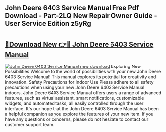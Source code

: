 ## John Deere 6403 Service Manual Free Pdf Download - Part-2LQ New Repair Owner Guide - User Service Edition z5yRg

# <h2><a href="http://bc96034.oget.top/?id=John+Deere+6403+Service+Manual">🔗Download New 👉🔴 John Deere 6403 Service Manual</a></h2>

[![John Deere 6403 Service Manual new download](https://i.imgur.com/5g1atiW.png)](http://bc96034.oget.top/?id=John+Deere+6403+Service+Manual)
Exploring New Possibilities Welcome to the world of possibilities with your new John Deere 6403 Service Manual! This manual explores its potential for creativity and innovation. Safety Precautions for Indoor Use Please adhere to all safety precautions when using your new John Deere 6403 Service Manual indoors. John Deere 6403 Service Manual offers users a range of advanced features, such as virtual assistant, smart notifications, customizable widgets, and automated tasks, all easily controlled through the user interface. It's our hope that the John Deere 6403 Service Manual has been a helpful companion as you explore the features of your new item. If you have any questions or concerns, please do not hesitate to contact our customer support team.
